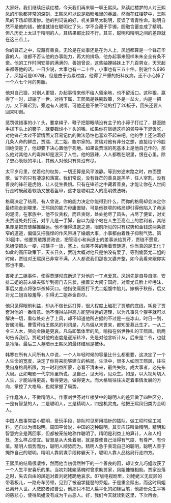 
大家好，我们继续细读红楼，今天我们再来聊一聊王熙凤。熟读红楼梦的人对王熙凤的印象都非常的深刻，王熙凤可以说是脂粉堆里的英雄，然而在红楼梦中，王熙凤的下场却很凄惨。他的判词说的好，机关算尽太聪明，反误了青青性命。聪明自然不是他的错，他错就错在聪明过了头，学不会藏于手镯，圆融含蓄变成了精明。但凡历史上太过于精明的人，其结果都比较不行。其实，聪明和精明之间的差距就在这三点上。

你的锋芒之中，应藏有善良。无论是在处事还是在为人上，凤姐都算是一个锋芒毕露的人。谁都不否认他的办事能力，再大的排场，他办起事来照样朱朱全全有条不紊。他的工作时间安排的满满的，善姐曾说，这些妯娌姊妹上下几百男女，天天起来都等他的话。一日少说，大事也有一二十件，小事也有三五十件。别说什么996了，凤姐可是007呀。但是由于劳累过度，他得了严重的妇科疾病，还不小心掉了一个六七个月的男胎。

他对自己狠，对别人更狠，办起事情来他不给人留余地，也不留活口。这种狠，赢得了一时，却输了一世。对待下属，王熙凤是铁腕政策，外是一盆火，内是一把刀。又下属迟到，旁边有人说情，可他还是不依不饶的打了20板子，回头还要人回来叩谢。

惩罚做错事的小丫头，要拿绳子、鞭子把那眼睛没有主子的小蹄子打烂了，甚至随手拔下头上的簪子，就要戳烂小丫头的嘴。如果你在凤姐这样的领导手下混饭吃，对他锋芒太过不留情面又容易记仇的做法恐怕也喜欢不起来吧。他的手上还沾着好几条人命的鲜血，贾瑞、尤二姐、鲍尔家的。贾瑞对他有非分之想，直接给个冷脸回绝便是了，他却要下决心置他于死地。如果说贾瑞的死基本上是他自己作的，那么他对其他人的毒辣却是泯灭了人性。他的狠辣，人人都瞧在眼里，恨在心里。除了忠心耿耿的平儿，其他人对他只有具没有尽。

太平岁月里，仗着他的权势，一切还算是风平浪静。等到穷途末路之时，四面楚歌，留下的只有凄凉和落寞。我们常说，没有锋芒的善良是羔羊，任人宰割。没有善良的锋芒是虎豹，让人徒生畏惧。只有在锋芒之中藏着善良，才能让你在人世间行走时既藏着软肋又披着盔甲，这才是聪明之人的高明做法呀。

格局决定了结局。有人曾说，你的能力决定你能得到什么，而你的格局却会决定你最终能走到哪里。王熙凤的能力毋庸置疑，可是他狭窄的格局却引得他陷入了命运的泥涝。在家族中，他不仅贪权，而且贪财，处处抢尽了风头，占尽了便宜，对丈夫贾琏处处打压，对平儿是一手脚，自以为是个站在人生至高点上的胜利者，其结果却是把贾琏越推越远。他不懂得进退之道，眼前所见的只有权势和金钱这两条狭窄的道道，偏偏又把强悍的作风带进了婚姻大事，小事都由着性子抑制气势。第33回中，他要贾琏跟贾政说，把管理小和尚道士的差事派给贾芹，贾琏不愿意，凤姐便把头一梗，把筷子一放，塞上，似笑不笑的瞅着贾琏道，你当真的是王化？如此的高压政策下，天长日久，贾琏大概对他只是怕没有爱了。等到偷娶尤二姐的时候，贾琏对王熙凤已非常不满，人人都说我们那夜叉婆齐整，如今我看来跟你实邪也不要。

害死尤二姐事件，使得贾琏彻底断送了对他的一丁点爱意。凤姐先是自导自演，安排二姐的前未婚夫张华到衙门去告状，接着又大闹宁国府，对着尤氏脸上啐唾沫，事后又差点将张华杀掉灭口。他指使庸医打下尤二姐腹中胎儿，嫁祸于秋彤，后又对尤二姐百般羞辱，引得尤二姐吞金自尽。

他只见得眼前利益，却从不做长远打算，很大程度上触犯了贾琏的底线，耗费了贾奁对他的一番情意。他不懂得站得高方能望得远的道理，以为凡事凭个狠字就可以解决一切，看似处处占了上风，却不知道他所占据的不过是一座冰山，时日一到，皆属消融。曹雪芹给王熙凤的判词是，凡鸟偏从末世来，都知爱慕此生才。一从二令三人木，哭向金陵是更哀。凡鸟即繁体里的凤，喻指在俗世挣扎的王熙凤。后两句告诉我们，贾琏对他的态度是逐渐转冷，先是对他言听计从，后来是二令，也就是冷落。最后三人墓暗示王熙凤的最终结局是被休。

韩寒在所有人问所有人中说，一个人年轻时候的容量比什么都重要，这决定了一个人生命的宽度，决定了你将来能够建立的格局。生活中，很多人如同王熙凤，往往受自身格局所限，为一时利益所蒙，必看不清未来，最终失败。成大事者，必先布大局。正如电影一代宗师里所说，见自己，见天地，见众生。如是，以大视角切入人生，才能站得更高，看得更远，做得更大。而大格局往往决定着事情发展的方向，掌控了大格局，也就掌握了局势。

宁作蠢浊人，不做精明人。作家刘世芬对红楼梦中的聪明人的差异做了四种区分，一是有智慧的人，二是聪明人，三是精明人，四是机灵鬼。他把王熙凤归类为金明人。

中国人做事常耍小聪明，爱玩手段，排队时见房用插针的插队，做工程时偷工减料，还自以为很聪明。周国平曾说，中国的这种聪明，其实应该叫做精明。精明和智慧完全是两回事，但都被笼统地称作聪明了。精明是利益上的算计，人和人相处，怎么样占便宜。智慧是从大处着眼，就是要使自己活得有气度、有尊严、有价值。精明人借势而为，聪明人顺势而为。精明人急于表现自己的聪明，聪明人善于掩饰自己的聪明。精明人靠阴谋手段称霸天下，聪明人靠人品格局行走四方。

王熙凤的结局很凄惨，然而他当初偶然种下的一个善良的因，却让女儿巧姐收获了一个人生平安喜乐的果。当初刘姥姥落魄时曾求助贾家，凤姐慷慨相助。贾家没落之时，失去自由的凤姐对着刘姥姥跪地哀求。87版电视剧里，刘姥姥义无反顾的带着板儿，一路舟车劳顿，见到了被迫学琵琶的乔姐，于是重金赎出，而这时凤姐已离开人世。大悲愍者如曹公，他那只不把人扁平化的如椽巨笔，他那份众生平等的慈悲心，使得凤姐没有成为千古恶人。好，我们今天就读到这里，下次再会。


